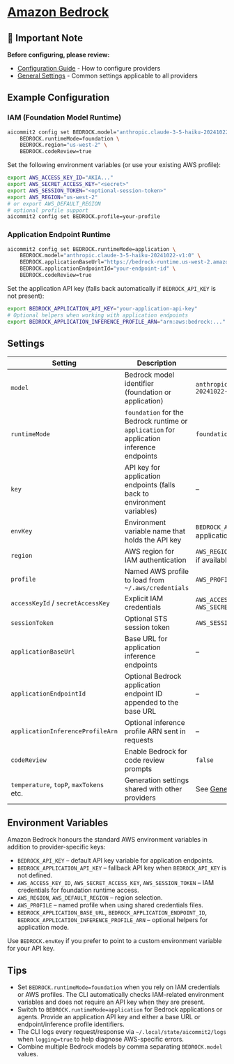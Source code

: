 # <a href="https://aws.amazon.com/bedrock/" target="_blank">Amazon Bedrock</a>

## 📌 Important Note

**Before configuring, please review:**

- [Configuration Guide](../../README.md#configuration) - How to configure providers
- [General Settings](../../README.md#general-settings) - Common settings applicable to all providers

## Example Configuration

### IAM (Foundation Model Runtime)

```sh
aicommit2 config set BEDROCK.model="anthropic.claude-3-5-haiku-20241022-v1:0" \
    BEDROCK.runtimeMode=foundation \
    BEDROCK.region="us-west-2" \
    BEDROCK.codeReview=true
```

Set the following environment variables (or use your existing AWS profile):

```sh
export AWS_ACCESS_KEY_ID="AKIA..."
export AWS_SECRET_ACCESS_KEY="<secret>"
export AWS_SESSION_TOKEN="<optional-session-token>"
export AWS_REGION="us-west-2"
# or export AWS_DEFAULT_REGION
# optional profile support
aicommit2 config set BEDROCK.profile=your-profile
```

### Application Endpoint Runtime

```sh
aicommit2 config set BEDROCK.runtimeMode=application \
    BEDROCK.model="anthropic.claude-3-5-haiku-20241022-v1:0" \
    BEDROCK.applicationBaseUrl="https://bedrock-runtime.us-west-2.amazonaws.com/application-inference" \
    BEDROCK.applicationEndpointId="your-endpoint-id" \
    BEDROCK.codeReview=true
```

Set the application API key (falls back automatically if `BEDROCK_API_KEY` is not present):

```sh
export BEDROCK_APPLICATION_API_KEY="your-application-api-key"
# Optional helpers when working with application endpoints
export BEDROCK_APPLICATION_INFERENCE_PROFILE_ARN="arn:aws:bedrock:..."
```

## Settings

| Setting                                 | Description                                                                                           | Default                                        |
| --------------------------------------- | ----------------------------------------------------------------------------------------------------- | ---------------------------------------------- |
| `model`                                 | Bedrock model identifier (foundation or application)                                                  | `anthropic.claude-3-5-haiku-20241022-v1:0`     |
| `runtimeMode`                           | `foundation` for the Bedrock runtime or `application` for application inference endpoints             | `foundation`                                   |
| `key`                                   | API key for application endpoints (falls back to environment variables)                               | –                                              |
| `envKey`                                | Environment variable name that holds the API key                                                      | `BEDROCK_API_KEY` (also checks application key) |
| `region`                                | AWS region for IAM authentication                                                                     | `AWS_REGION`/`AWS_DEFAULT_REGION` if available |
| `profile`                               | Named AWS profile to load from `~/.aws/credentials`                                                   | `AWS_PROFILE` if available                     |
| `accessKeyId` / `secretAccessKey`       | Explicit IAM credentials                                                                              | `AWS_ACCESS_KEY_ID` / `AWS_SECRET_ACCESS_KEY`  |
| `sessionToken`                          | Optional STS session token                                                                            | `AWS_SESSION_TOKEN`                            |
| `applicationBaseUrl`                    | Base URL for application inference endpoints                                                          | –                                              |
| `applicationEndpointId`                 | Optional Bedrock application endpoint ID appended to the base URL                                    | –                                              |
| `applicationInferenceProfileArn`        | Optional inference profile ARN sent in requests                                                       | –                                              |
| `codeReview`                            | Enable Bedrock for code review prompts                                                                | `false`                                        |
| `temperature`, `topP`, `maxTokens` etc. | Generation settings shared with other providers                                                       | See [General Settings](../../README.md#general-settings) |

## Environment Variables

Amazon Bedrock honours the standard AWS environment variables in addition to provider-specific keys:

- `BEDROCK_API_KEY` – default API key variable for application endpoints.
- `BEDROCK_APPLICATION_API_KEY` – fallback API key when `BEDROCK_API_KEY` is not defined.
- `AWS_ACCESS_KEY_ID`, `AWS_SECRET_ACCESS_KEY`, `AWS_SESSION_TOKEN` – IAM credentials for foundation runtime access.
- `AWS_REGION`, `AWS_DEFAULT_REGION` – region selection.
- `AWS_PROFILE` – named profile when using shared credentials files.
- `BEDROCK_APPLICATION_BASE_URL`, `BEDROCK_APPLICATION_ENDPOINT_ID`, `BEDROCK_APPLICATION_INFERENCE_PROFILE_ARN` – optional helpers for application mode.

Use `BEDROCK.envKey` if you prefer to point to a custom environment variable for your API key.

## Tips

- Set `BEDROCK.runtimeMode=foundation` when you rely on IAM credentials or AWS profiles. The CLI automatically checks IAM-related environment variables and does not require an API key when they are present.
- Switch to `BEDROCK.runtimeMode=application` for Bedrock applications or agents. Provide an application API key and either a base URL or endpoint/inference profile identifiers.
- The CLI logs every request/response via `~/.local/state/aicommit2/logs` when `logging=true` to help diagnose AWS-specific errors.
- Combine multiple Bedrock models by comma separating `BEDROCK.model` values.
